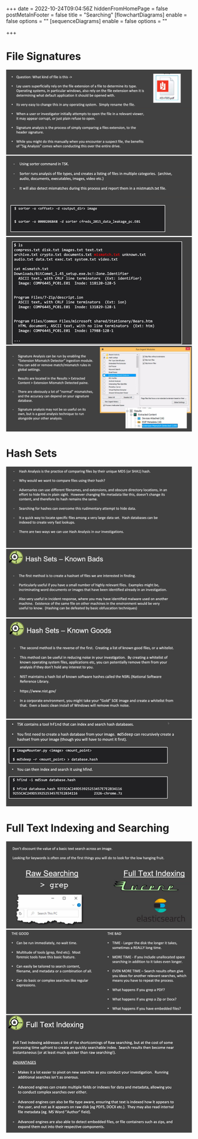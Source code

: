 +++
date = 2022-10-24T09:04:56Z
hiddenFromHomePage = false
postMetaInFooter = false
title = "Searching"
[flowchartDiagrams]
enable = false
options = ""
[sequenceDiagrams]
enable = false
options = ""

+++
# File Signatures

![](/uploads/snipaste_2022-10-24_19-26-56.jpg)  
![](/uploads/snipaste_2022-10-24_19-28-48.jpg)  
![](/uploads/snipaste_2022-10-24_19-30-40.jpg)  
![](/uploads/snipaste_2022-10-24_19-30-58.jpg)

# Hash Sets

![](/uploads/snipaste_2022-10-24_19-31-41.jpg)  
![](/uploads/snipaste_2022-10-24_19-32-23.jpg)  
![](/uploads/snipaste_2022-10-24_19-33-23.jpg)  
![](/uploads/snipaste_2022-10-24_19-34-28.jpg)

# Full Text Indexing and Searching

![](/uploads/snipaste_2022-10-24_19-36-06.jpg)  
![](/uploads/snipaste_2022-10-24_19-36-30.jpg)  
![](/uploads/snipaste_2022-10-24_19-38-42.jpg)